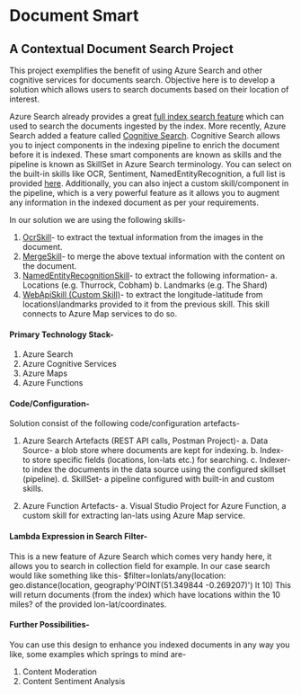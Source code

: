 # Document Smart
## A Contextual Document Search Project

This project exemplifies the benefit of using Azure Search and other cognitive services for documents search.
Objective here is to develop a solution which allows users to search documents based on their location of interest.

Azure Search already provides a great [full index search feature](https://docs.microsoft.com/en-us/azure/search/search-lucene-query-architecture) which can used to search the documents ingested by the index. 
More recently, Azure Search added a feature called [Cognitive Search](https://docs.microsoft.com/en-us/azure/search/cognitive-search-concept-intro). Cognitive Search allows you to inject components in the indexing pipeline to enrich the document before it is indexed. These smart components are known as skills and the pipeline is known as SkillSet in Azure Search terminology.
You can select on the built-in skills like OCR, Sentiment, NamedEntityRecognition, a full list is provided [here](https://docs.microsoft.com/en-us/azure/search/cognitive-search-predefined-skills). 
Additionally, you can also inject a custom skill/component in the pipeline, which is a very powerful feature as it allows you to augment any information in the indexed document as per your requirements.

In our solution we are using the following skills-
1.	[OcrSkill](https://docs.microsoft.com/en-us/azure/search/cognitive-search-skill-ocr)- to extract the textual information from the images in the document.
2.	[MergeSkill](https://docs.microsoft.com/en-us/azure/search/cognitive-search-skill-textmerger)- to merge the above textual information with the content on the document.
3.	[NamedEntityRecognitionSkill](https://docs.microsoft.com/en-us/azure/search/cognitive-search-skill-named-entity-recognition)- to extract the following information-
a.	Locations (e.g. Thurrock, Cobham)
b.	Landmarks (e.g. The Shard)
4.	[WebApiSkill (Custom Skill)](https://docs.microsoft.com/en-us/azure/search/cognitive-search-create-custom-skill-example)- to extract the longitude-latitude from locations\landmarks provided to it from the previous skill. This skill connects to Azure Map services to do so.

#### Primary Technology Stack-
1.	Azure Search
2.	Azure Cognitive Services
3.	Azure Maps
4.	Azure Functions

#### Code/Configuration-
Solution consist of the following code/configuration artefacts-
1.	Azure Search Artefacts (REST API calls, Postman Project)-
  a. Data Source- a blob store where documents are kept for indexing.
  b. Index- to store specific fields (locations, lon-lats etc.) for searching.
  c. Indexer- to index the documents in the data source using the configured skillset (pipeline).
  d. SkillSet- a pipeline configured with built-in and custom skills. 

2.	Azure Function Artefacts-
  a. Visual Studio Project for Azure Function, a custom skill for extracting lan-lats using Azure Map service.

#### Lambda Expression in Search Filter-
This is a new feature of Azure Search which comes very handy here, it allows you to search in collection field for example. In our case search would like something like this-
$filter=lonlats/any(location: geo.distance(location, geography'POINT(51.349844 -0.269207)') lt 10)
This will return documents (from the index) which have locations within the 10 miles? of the provided lon-lat/coordinates. 

#### Further Possibilities-
You can use this design to enhance you indexed documents in any way you like, some examples which springs to mind are-
1. Content Moderation
2. Content Sentiment Analysis
